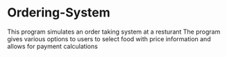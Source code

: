 # Ordering-System
This program simulates an order taking system at a resturant
The program gives various options to users to select food with price information and allows for payment calculations

